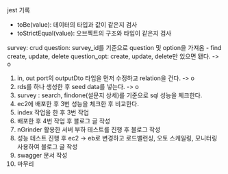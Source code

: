 jest 기록

- toBe(value): 데이터의 타입과 값이 같은지 검사
- toStrictEqual(value): 오브젝트의 구조와 타입이 같은지 검사

survey: crud
question:
survey_id를 기준으로 question 및 option을 가져옴 - find
create, update, delete
question_opt: create, update, delete만 있으면 됀다.
-> o

1. in, out port의 outputDto 타입을 먼저 수정하고 relation을 건다. -> o
2. rds를 하나 생성한 후 seed data를 넣는다. -> o
3. survey : search, findone(설문지 상세)를 기준으로 sql 성능을 체크한다.
4. ec2에 배포한 후 3번 성능을 체크한 후 비교한다.
5. index 작업을 한 후 3번 작업
6. 배포한 후 4번 작업 후 블로그 글 작성
7. nGrinder 활용한 서버 부하 테스트를 진행 후 블로그 작성
8. 성능 테스트 진행 후 ec2 -> eb로 변경하고 로드밸런싱, 오토 스케일링, 모니터링 사용하여 블로그 글 작성
9. swagger 문서 작성
10. 마무리
